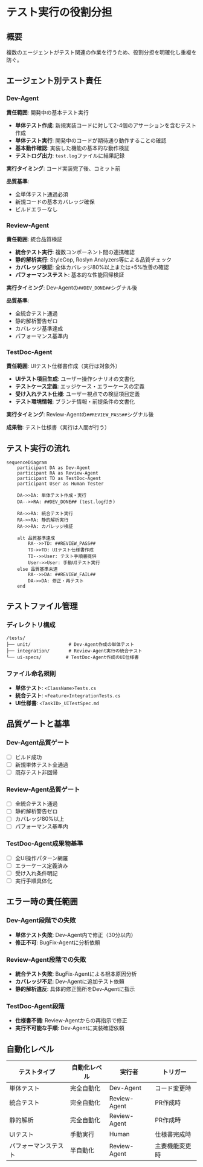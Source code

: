 # テスト実行の役割分担

## 概要
複数のエージェントがテスト関連の作業を行うため、役割分担を明確化し重複を防ぐ。

## エージェント別テスト責任

### Dev-Agent
**責任範囲**: 開発中の基本テスト実行
- **単体テスト作成**: 新規実装コードに対して2-4個のアサーションを含むテスト作成
- **単体テスト実行**: 開発中のコードが期待通り動作することの確認
- **基本動作確認**: 実装した機能の基本的な動作検証
- **テストログ出力**: `test.log`ファイルに結果記録

**実行タイミング**: コード実装完了後、コミット前

**品質基準**:
- 全単体テスト通過必須
- 新規コードの基本カバレッジ確保
- ビルドエラーなし

### Review-Agent  
**責任範囲**: 統合品質検証
- **統合テスト実行**: 複数コンポーネント間の連携確認
- **静的解析実行**: StyleCop, Roslyn Analyzers等による品質チェック
- **カバレッジ検証**: 全体カバレッジ80%以上または+5%改善の確認
- **パフォーマンステスト**: 基本的な性能回帰検証

**実行タイミング**: Dev-Agentの`##DEV_DONE##`シグナル後

**品質基準**:
- 全統合テスト通過
- 静的解析警告ゼロ
- カバレッジ基準達成
- パフォーマンス基準内

### TestDoc-Agent
**責任範囲**: UIテスト仕様書作成（実行は対象外）
- **UIテスト項目生成**: ユーザー操作シナリオの文書化
- **テストケース定義**: エッジケース・エラーケースの定義
- **受け入れテスト仕様**: ユーザー視点での検証項目定義
- **テスト環境情報**: ブランチ情報・前提条件の文書化

**実行タイミング**: Review-Agentの`##REVIEW_PASS##`シグナル後

**成果物**: テスト仕様書（実行は人間が行う）

## テスト実行の流れ

```mermaid
sequenceDiagram
    participant DA as Dev-Agent
    participant RA as Review-Agent  
    participant TD as TestDoc-Agent
    participant User as Human Tester

    DA->>DA: 単体テスト作成・実行
    DA-->>RA: ##DEV_DONE## (test.log付き)
    
    RA->>RA: 統合テスト実行
    RA->>RA: 静的解析実行
    RA->>RA: カバレッジ検証
    
    alt 品質基準達成
        RA-->>TD: ##REVIEW_PASS##
        TD->>TD: UIテスト仕様書作成
        TD-->>User: テスト手順書提供
        User->>User: 手動UIテスト実行
    else 品質基準未達
        RA-->>DA: ##REVIEW_FAIL##
        DA->>DA: 修正・再テスト
    end
```

## テストファイル管理

### ディレクトリ構成
```
/tests/
├── unit/              # Dev-Agent作成の単体テスト
├── integration/       # Review-Agent実行の統合テスト  
└── ui-specs/         # TestDoc-Agent作成のUI仕様書
```

### ファイル命名規則
- **単体テスト**: `<ClassName>Tests.cs`
- **統合テスト**: `<Feature>IntegrationTests.cs`  
- **UI仕様書**: `<TaskID>_UITestSpec.md`

## 品質ゲートと基準

### Dev-Agent品質ゲート
- [ ] ビルド成功
- [ ] 新規単体テスト全通過
- [ ] 既存テスト非回帰

### Review-Agent品質ゲート  
- [ ] 全統合テスト通過
- [ ] 静的解析警告ゼロ
- [ ] カバレッジ80%以上
- [ ] パフォーマンス基準内

### TestDoc-Agent成果物基準
- [ ] 全UI操作パターン網羅
- [ ] エラーケース定義済み
- [ ] 受け入れ条件明記
- [ ] 実行手順具体化

## エラー時の責任範囲

### Dev-Agent段階での失敗
- **単体テスト失敗**: Dev-Agent内で修正（30分以内）
- **修正不可**: BugFix-Agentに分析依頼

### Review-Agent段階での失敗  
- **統合テスト失敗**: BugFix-Agentによる根本原因分析
- **カバレッジ不足**: Dev-Agentに追加テスト依頼
- **静的解析違反**: 具体的修正箇所をDev-Agentに指示

### TestDoc-Agent段階
- **仕様書不備**: Review-Agentからの再指示で修正
- **実行不可能な手順**: Dev-Agentに実装確認依頼

## 自動化レベル

| テストタイプ | 自動化レベル | 実行者 | トリガー |
|-------------|-------------|--------|----------|
| 単体テスト | 完全自動化 | Dev-Agent | コード変更時 |
| 統合テスト | 完全自動化 | Review-Agent | PR作成時 |
| 静的解析 | 完全自動化 | Review-Agent | PR作成時 |
| UIテスト | 手動実行 | Human | 仕様書完成時 |
| パフォーマンステスト | 半自動化 | Review-Agent | 主要機能変更時 |
